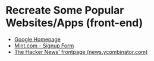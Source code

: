 # Recreate Some Popular Websites/Apps (front-end)

- [Google Homepage](https://google-search-home-page.vercel.app/)
- [Mint.com - Signup Form](https://mint-signup-form.vercel.app/)
- [The Hacker News' frontpage (news.ycombinator.com)](https://hacker-news-frontpage.vercel.app/)
